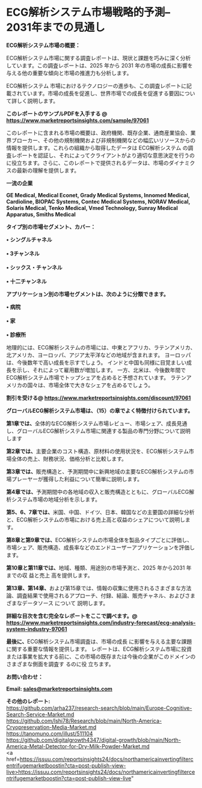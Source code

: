 # ECG解析システム市場戦略的予測– 2031年までの見通し

<strong><b>ECG解析システム市場の概要：</b></strong>

ECG解析システム市場に関する調査レポートは、現状と課題を巧みに深く分析しています。この調査レポートは、2025 年から 2031 年の市場の成長に影響を与える他の重要な傾向と市場の推進力も分析します。

ECG解析システム 市場におけるテクノロジーの進歩も、この調査レポートに記載されています。市場の成長を促進し、世界市場での成長を促進する要因について詳しく説明します。

<strong>このレポートのサンプルPDFを入手する @ <a href=https://www.marketreportsinsights.com/sample/97061>https://www.marketreportsinsights.com/sample/97061</a></strong>

このレポートに含まれる市場の概要は、政府機関、既存企業、通商産業協会、業界ブローカー、その他の規制機関および非規制機関などの幅広いリソースからの情報を提供します。これらの組織から取得したデータは ECG解析システム の調査レポートを認証し、それによってクライアントがより適切な意思決定を行うのに役立ちます。さらに、このレポートで提供されるデータは、市場のダイナミクスの最新の理解を提供します。

<strong>一流の企業</strong>

<strong><b>GE Medical, Medical Econet, Grady Medical Systems, Innomed Medical, Cardioline, BIOPAC Systems, Contec Medical Systems, NORAV Medical, Solaris Medical, Tenko Medical, Vmed Technology, Sunray Medical Apparatus, Smiths Medical</b></strong>

<strong><b>タイプ別の市場セグメント、カバー：</b></strong>

<strong>• シングルチャネル<br><br>• 3チャンネル<br><br>• シックス・チャンネル<br><br>• 十二チャンネル</strong>

<strong><b>アプリケーション別の市場セグメントは、次のように分類できます。</b></strong>

<strong>• 病院<br><br>• 家<br><br>• 診療所</strong>

 地理的には、ECG解析システムの市場には、中東とアフリカ、ラテンアメリカ、北アメリカ、ヨーロッパ、アジア太平洋などの地域が含まれます。 ヨーロッパは、今後数年で高い成長を示すでしょう。 インドと中国も同様に目覚ましい成長を示し、それによって雇用数が増加します。 一方、北米は、今後数年間でECG解析システム市場でトップシェアを占めると予想されています。 ラテンアメリカの国々は、市場全体で大きなシェアを占めるでしょう。

<strong>割引を受ける@ <a href=https://www.marketreportsinsights.com/discount/97061>https://www.marketreportsinsights.com/discount/97061</a></strong>

<strong><b>グローバルECG解析システム市場は、（15）の章でよく特徴付けられています。</b></strong>

<strong><b>第</b></strong><strong><b>1章では、</b></strong>全体的なECG解析システム市場レビュー、市場シェア、成長見通し、グローバルECG解析システム市場に関連する製品の専門分野について説明します

<strong><b>第2章では、</b></strong>主要企業のコスト構造、原材料の使用状況を、ECG解析システム市場全体の売上、財務状況、価格分析と比較します。

<strong><b>第3章では、</b></strong>販売構造と、予測期間中に新興地域の主要なECG解析システムの市場プレーヤーが獲得した利益について簡単に説明します。

<strong><b>第4章では、</b></strong>予測期間中の各地域の収入と販売構造とともに、グローバルECG解析システム市場の地域分析を示します。

<strong><b>第5、6、7章では、</b></strong>米国、中国、ドイツ、日本、韓国などの主要国の詳細な分析と、ECG解析システムの市場における売上高と収益のシェアについて説明します。

<strong><b>第8章と第9章では、</b></strong>ECG解析システムの市場全体を製品タイプごとに評価し、市場シェア、販売構造、成長率などのエンドユーザーアプリケーションを評価します。

<strong><b>第10章と第11章では、</b></strong>地域、種類、用途別の市場予測と、2025 年から2031 年までの収 益と売上 高を提供します。

<strong><b>第13章、第14章、</b></strong>および第15章では、情報の収集に使用されるさまざまな方法論、調査結果で使用されるアプローチ、付録、結論、販売チャネル、およびさまざまなデータソース について 説明します。

<strong>詳細な目次を含む完全なレポートをここで調べます。@ <a href=https://www.marketreportsinsights.com/industry-forecast/ecg-analysis-system-industry-97061>https://www.marketreportsinsights.com/industry-forecast/ecg-analysis-system-industry-97061</a></strong>

<strong><b>最後に、</b></strong>ECG解析システム市場調査は、市場の成長 に影響を</a>与える主要な課題に関する重要な情報を提供します。 レポートは、ECG解析システム市場に投資または事業を拡大する前に、この市場の既存または今後の企業がこのドメインのさまざまな側面を調査す るのに役 立ちます。

<strong><b>お問い合わせ：</b></strong>

<strong>Email: </strong><a href=mailto:sales@marketreportsinsights.com><strong>sales@marketreportsinsights.com</strong></a>

<strong>その他のレポート:</strong>
<br>
<a href=https://github.com/arha237/research-search/blob/main/Europe-Cognitive-Search-Service-Market.md>https://github.com/arha237/research-search/blob/main/Europe-Cognitive-Search-Service-Market.md</a>
<br>
<a href=https://github.com/Ishi78/Research/blob/main/North-America-Cryopreservation-Media-Market.md>https://github.com/Ishi78/Research/blob/main/North-America-Cryopreservation-Media-Market.md</a>
<br>
<a href=https://tanomuno.com/illust/511104>https://tanomuno.com/illust/511104</a>
<br>
<a href=https://github.com/digitalgrowth4347/digital-growth/blob/main/North-America-Metal-Detector-for-Dry-Milk-Powder-Market.md>https://github.com/digitalgrowth4347/digital-growth/blob/main/North-America-Metal-Detector-for-Dry-Milk-Powder-Market.md</a>
<br>
<a href=https://issuu.com/reportsinsights24/docs/northamericainvertingfiltercentrifugemarketboostin?cta=post-publish-view-live>https://issuu.com/reportsinsights24/docs/northamericainvertingfiltercentrifugemarketboostin?cta=post-publish-view-live</a>"
